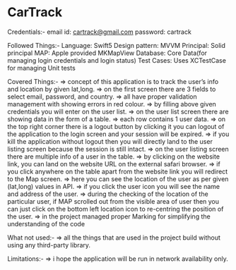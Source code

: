 # CarTrack

Credentials:-
email id: cartrack@gmail.com
password: cartrack

Followed Things:-
Language: Swift5
Design pattern: MVVM
Principal: Solid principal
MAP: Apple provided MKMapView
Database: Core Data(for managing login credentials and login status)
Test Cases: Uses XCTestCase for managing Unit tests

Covered Things:-
=> concept of this application is to track the user’s info and location by given lat,long.
=> on the first screen there are 3 fields to select email, password, and country.
=> all have proper validation management with showing errors in red colour.
=> by filling above given credentials you will enter on the user list.
=> on the user list screen there are showing data in the form of a table.
=> each row contains 1 user data.
=> on the top right corner there is a logout button by clicking it you can logout of the application to the login screen and your session will be expired.
=> if you kill the application without logout then you will directly land to the user listing screen because the session is still intact.
=> on the user listing screen there are multiple info of a user in the table.
=> by clicking on the website link, you can land on the website URL on the external safari browser.
=> if you click anywhere on the table apart from the website link you will redirect to the Map screen.
=> here you can see the location of the user as per given (lat,long) values in API.
=> if you click the user icon you will see the name and address of the user.
=> during the checking of the location of the particular user, if MAP scrolled out from the visible area of user then you can just click on the bottom left location icon to re-centring the position of the user.
=> in the project managed proper Marking for simplifying the understanding of the code


What not used:-
=> all the things that are used in the project build without using any third-party library. 


Limitations:-
=> i hope the application will be run in network availability only.

